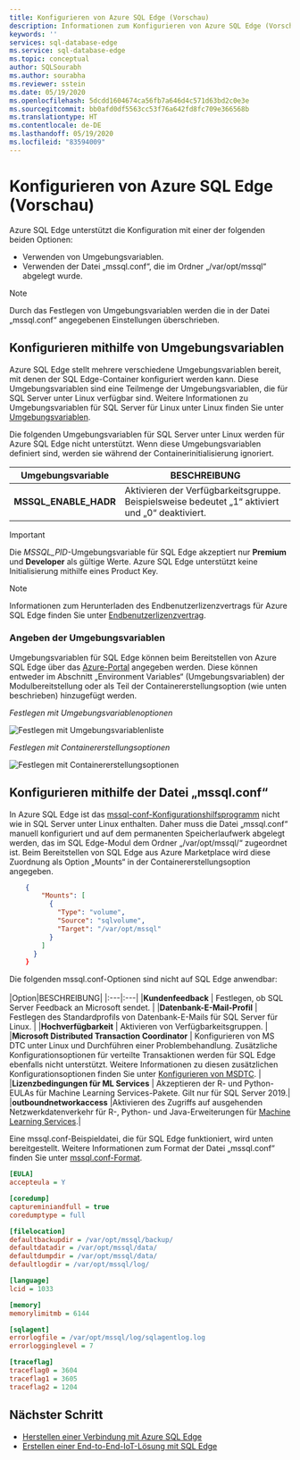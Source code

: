 ```yaml
---
title: Konfigurieren von Azure SQL Edge (Vorschau)
description: Informationen zum Konfigurieren von Azure SQL Edge (Vorschau)
keywords: ''
services: sql-database-edge
ms.service: sql-database-edge
ms.topic: conceptual
author: SQLSourabh
ms.author: sourabha
ms.reviewer: sstein
ms.date: 05/19/2020
ms.openlocfilehash: 5dcdd1604674ca56fb7a646d4c571d63bd2c0e3e
ms.sourcegitcommit: bb0afd0df5563cc53f76a642fd8fc709e366568b
ms.translationtype: HT
ms.contentlocale: de-DE
ms.lasthandoff: 05/19/2020
ms.locfileid: "83594009"
---
```

# <a name="configure-azure-sql-edge-preview"></a>Konfigurieren von Azure SQL Edge (Vorschau)

Azure SQL Edge unterstützt die Konfiguration mit einer der folgenden beiden Optionen:

- Verwenden von Umgebungsvariablen.
- Verwenden der Datei „mssql.conf“, die im Ordner „/var/opt/mssql“ abgelegt wurde.

> [!NOTE]
> Durch das Festlegen von Umgebungsvariablen werden die in der Datei „mssql.conf“ angegebenen Einstellungen überschrieben.

## <a name="configure-using-environment-variables"></a>Konfigurieren mithilfe von Umgebungsvariablen

Azure SQL Edge stellt mehrere verschiedene Umgebungsvariablen bereit, mit denen der SQL Edge-Container konfiguriert werden kann. Diese Umgebungsvariablen sind eine Teilmenge der Umgebungsvariablen, die für SQL Server unter Linux verfügbar sind. Weitere Informationen zu Umgebungsvariablen für SQL Server für Linux unter Linux finden Sie unter [Umgebungsvariablen](/sql/linux/sql-server-linux-configure-environment-variables/).

Die folgenden Umgebungsvariablen für SQL Server unter Linux werden für Azure SQL Edge nicht unterstützt. Wenn diese Umgebungsvariablen definiert sind, werden sie während der Containerinitialisierung ignoriert.

| Umgebungsvariable | BESCHREIBUNG |
|-----|-----|
| **MSSQL_ENABLE_HADR** | Aktivieren der Verfügbarkeitsgruppe. Beispielsweise bedeutet „1“ aktiviert und „0“ deaktiviert. |

> [!IMPORTANT]
> Die *MSSQL_PID*-Umgebungsvariable für SQL Edge akzeptiert nur **Premium** und **Developer** als gültige Werte. Azure SQL Edge unterstützt keine Initialisierung mithilfe eines Product Key.

> [!NOTE]
> Informationen zum Herunterladen des Endbenutzerlizenzvertrags für Azure SQL Edge finden Sie unter [Endbenutzerlizenzvertrag](https://go.microsoft.com/fwlink/?linkid=2128283).

### <a name="specifying-the-environment-variables"></a>Angeben der Umgebungsvariablen

Umgebungsvariablen für SQL Edge können beim Bereitstellen von Azure SQL Edge über das [Azure-Portal](deploy-portal.md) angegeben werden. Diese können entweder im Abschnitt „Environment Variables“ (Umgebungsvariablen) der Modulbereitstellung oder als Teil der Containererstellungsoption (wie unten beschrieben) hinzugefügt werden.

*Festlegen mit Umgebungsvariablenoptionen*

![Festlegen mit Umgebungsvariablenliste](media/configure/set-environment-variables.png)

*Festlegen mit Containererstellungsoptionen*

![Festlegen mit Containererstellungsoptionen](media/configure/set-environment-variables-using-create-options.png)

## <a name="configure-using-mssqlconf-file"></a>Konfigurieren mithilfe der Datei „mssql.conf“

In Azure SQL Edge ist das [mssql-conf-Konfigurationshilfsprogramm](/sql/linux/sql-server-linux-configure-mssql-conf/) nicht wie in SQL Server unter Linux enthalten. Daher muss die Datei „mssql.conf“ manuell konfiguriert und auf dem permanenten Speicherlaufwerk abgelegt werden, das im SQL Edge-Modul dem Ordner „/var/opt/mssql/“ zugeordnet ist. Beim Bereitstellen von SQL Edge aus Azure Marketplace wird diese Zuordnung als Option „Mounts“ in der Containererstellungsoption angegeben.

```json
    {
        "Mounts": [
          {
            "Type": "volume",
            "Source": "sqlvolume",
            "Target": "/var/opt/mssql"
          }
        ]
      }
    }
```

Die folgenden mssql.conf-Optionen sind nicht auf SQL Edge anwendbar:
</br></br>
|Option|BESCHREIBUNG|
|:---|:---|
|**Kundenfeedback** | Festlegen, ob SQL Server Feedback an Microsoft sendet. |
|**Datenbank-E-Mail-Profil** | Festlegen des Standardprofils von Datenbank-E-Mails für SQL Server für Linux. |
|**Hochverfügbarkeit** | Aktivieren von Verfügbarkeitsgruppen. |
|**Microsoft Distributed Transaction Coordinator** | Konfigurieren von MS DTC unter Linux und Durchführen einer Problembehandlung. Zusätzliche Konfigurationsoptionen für verteilte Transaktionen werden für SQL Edge ebenfalls nicht unterstützt. Weitere Informationen zu diesen zusätzlichen Konfigurationsoptionen finden Sie unter [Konfigurieren von MSDTC](https://docs.microsoft.com/sql/linux/sql-server-linux-configure-mssql-conf#msdtc). |
|**Lizenzbedingungen für ML Services** | Akzeptieren der R- und Python-EULAs für Machine Learning Services-Pakete. Gilt nur für SQL Server 2019.|
|**outboundnetworkaccess** |Aktivieren des Zugriffs auf ausgehenden Netzwerkdatenverkehr für R-, Python- und Java-Erweiterungen für [Machine Learning Services](/sql/linux/sql-server-linux-setup-machine-learning/).|

Eine mssql.conf-Beispieldatei, die für SQL Edge funktioniert, wird unten bereitgestellt. Weitere Informationen zum Format der Datei „mssql.conf“ finden Sie unter [mssql.conf-Format](https://docs.microsoft.com/sql/linux/sql-server-linux-configure-mssql-conf#mssql-conf-format).

```ini
[EULA]
accepteula = Y

[coredump]
captureminiandfull = true
coredumptype = full

[filelocation]
defaultbackupdir = /var/opt/mssql/backup/
defaultdatadir = /var/opt/mssql/data/
defaultdumpdir = /var/opt/mssql/data/
defaultlogdir = /var/opt/mssql/log/

[language]
lcid = 1033

[memory]
memorylimitmb = 6144

[sqlagent]
errorlogfile = /var/opt/mssql/log/sqlagentlog.log
errorlogginglevel = 7

[traceflag]
traceflag0 = 3604
traceflag1 = 3605
traceflag2 = 1204
```

## <a name="next-step"></a>Nächster Schritt

- [Herstellen einer Verbindung mit Azure SQL Edge](connect.md)
- [Erstellen einer End-to-End-IoT-Lösung mit SQL Edge](tutorial-deploy-azure-resources.md)
